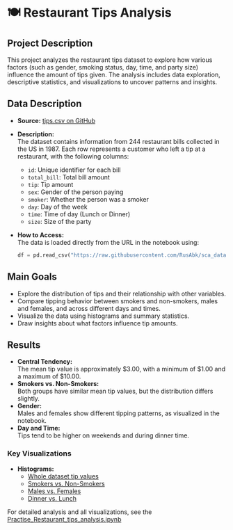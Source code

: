 # 🍽️ Restaurant Tips Analysis

## Project Description

This project analyzes the restaurant tips dataset to explore how various factors (such as gender, smoking status, day, time, and party size) influence the amount of tips given. The analysis includes data exploration, descriptive statistics, and visualizations to uncover patterns and insights.

## Data Description

- **Source:** [tips.csv on GitHub](https://raw.githubusercontent.com/RusAbk/sca_datasets/main/tips.csv)
- **Description:**  
  The dataset contains information from 244 restaurant bills collected in the US in 1987. Each row represents a customer who left a tip at a restaurant, with the following columns:
  - `id`: Unique identifier for each bill
  - `total_bill`: Total bill amount
  - `tip`: Tip amount
  - `sex`: Gender of the person paying
  - `smoker`: Whether the person was a smoker
  - `day`: Day of the week
  - `time`: Time of day (Lunch or Dinner)
  - `size`: Size of the party

- **How to Access:**  
  The data is loaded directly from the URL in the notebook using:
  ```python
  df = pd.read_csv("https://raw.githubusercontent.com/RusAbk/sca_datasets/main/tips.csv")
  ```

## Main Goals

- Explore the distribution of tips and their relationship with other variables.
- Compare tipping behavior between smokers and non-smokers, males and females, and across different days and times.
- Visualize the data using histograms and summary statistics.
- Draw insights about what factors influence tip amounts.

## Results

- **Central Tendency:**  
  The mean tip value is approximately \$3.00, with a minimum of \$1.00 and a maximum of \$10.00.
- **Smokers vs. Non-Smokers:**  
  Both groups have similar mean tip values, but the distribution differs slightly.
- **Gender:**  
  Males and females show different tipping patterns, as visualized in the notebook.
- **Day and Time:**  
  Tips tend to be higher on weekends and during dinner time.

### Key Visualizations

- **Histograms:**  
  - [Whole dataset tip values](#cell-3432)
  - [Smokers vs. Non-Smokers](#cell-3473)
  - [Males vs. Females](#cell-3731)
  - [Dinner vs. Lunch](#cell-3884)

For detailed analysis and all visualizations, see the [Practise_Restaurant_tips_analysis.ipynb](Practise_Restaurant_tips_analysis.ipynb)

